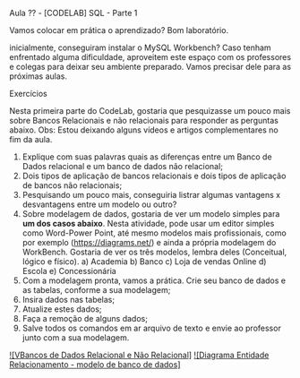 Aula ?? - [CODELAB] SQL - Parte 1

Vamos colocar em prática o aprendizado? Bom laboratório.

inicialmente, conseguiram instalar o MySQL Workbench? Caso tenham enfrentado alguma dificuldade, aproveitem este espaço com os professores e colegas para deixar seu ambiente preparado. Vamos precisar dele para as próximas aulas.

Exercícios

Nesta primeira parte do CodeLab, gostaria que pesquizasse um pouco mais sobre Bancos Relacionais e não relacionais para responder as perguntas abaixo. 
Obs: Estou deixando alguns vídeos e artigos complementares no fim da aula.

1. Explique com suas palavras quais as diferenças entre um Banco de Dados relacional e um banco de dados não relacional;
2. Dois tipos de aplicação de bancos relacionais e dois tipos de aplicação de bancos não relacionais;
3. Pesquisando um pouco mais, conseguiria listrar algumas vantagens x desvantagens entre um modelo ou outro?
4. Sobre modelagem de dados, gostaria de ver um modelo simples para **um dos casos abaixo**. Nesta atividade, pode usar um editor simples como Word-Power Point, até mesmo modelos mais profissionais, como por exemplo (https://diagrams.net/) e ainda a própria modelagem do WorkBench. Gostaria de ver os três modelos, lembra deles (Conceitual, lógico e físico). 
  a) Academia
  b) Banco
  c) Loja de vendas Online
  d) Escola
  e) Concessionária
5. Com a modelagem pronta, vamos a prática. Crie seu banco de dados e as tabelas, conforme a sua modelagem;
6. Insira dados nas tabelas;
7. Atualize estes dados;
8. Faça a remoção de alguns dados;
9. Salve todos os comandos em ar arquivo de texto e envie ao professor junto com a sua modelagem.

[![VBancos de Dados Relacional e Não Relacional]](https://www.youtube.com/watch?v=LU9XAOzpRNo)
[![Diagrama Entidade Relacionamento - modelo de banco de dados]](https://www.youtube.com/watch?v=XCkd27GtZoM)


